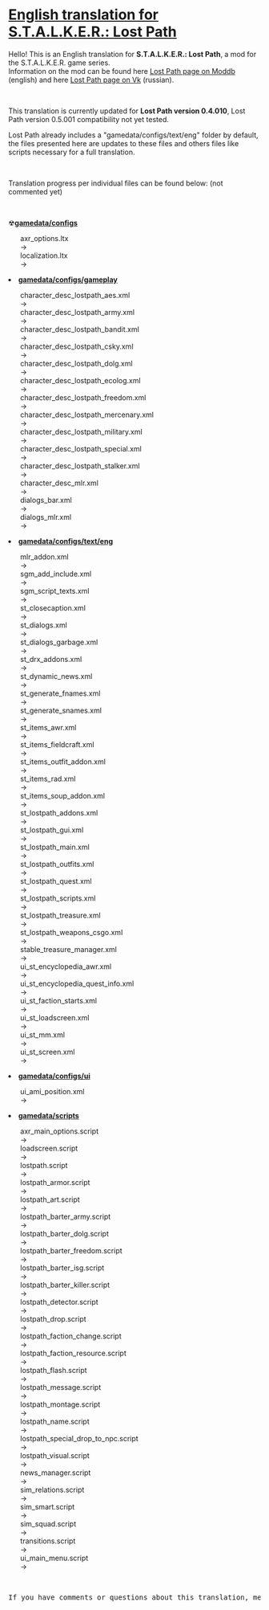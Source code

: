 <h1><a href="https://github.com/thorbits/lost-path-english-translation">English translation for S.T.A.L.K.E.R.: Lost Path</a></h1>

<p>Hello! This is an English translation for <b>S.T.A.L.K.E.R.: Lost Path</b>, a mod for the S.T.A.L.K.E.R. game series.<br>
Information on the mod can be found here <a href="http://www.moddb.com/mods/lost-path">Lost Path page on Moddb</a> (english) and here <a href="http://vk.com/lp_coc">Lost Path page on Vk</a> (russian).</p><br>

<p>This translation is currently updated for <b>Lost Path version 0.4.010</b>, Lost Path version 0.5.001 compatibility not yet tested.</p>

<p>Lost Path already includes a "gamedata/configs/text/eng" folder by default, the files presented here are updates to these files and others files like scripts necessary for a full translation.</p><br>

<p>Translation progress per individual files can be found below: (not commented yet)</p><br>

<p>&#9762;<strong><a href="https://github.com/thorbits/lost-path-english-translation/tree/master/gamedata/configs">gamedata/configs</a></strong></p>
<ul>
axr_options.ltx
<br> &rarr; <br>
localization.ltx
<br> &rarr; <br>
</ul>

<p><li><strong><a href="https://github.com/thorbits/lost-path-english-translation/tree/master/gamedata/configs/gameplay">gamedata/configs/gameplay</a></strong></p>
<ul>
character_desc_lostpath_aes.xml
<br> &rarr; <br>
character_desc_lostpath_army.xml
<br> &rarr; <br>
character_desc_lostpath_bandit.xml
<br> &rarr; <br>
character_desc_lostpath_csky.xml
<br> &rarr; <br>
character_desc_lostpath_dolg.xml
<br> &rarr; <br>
character_desc_lostpath_ecolog.xml
<br> &rarr; <br>
character_desc_lostpath_freedom.xml
<br> &rarr; <br>
character_desc_lostpath_mercenary.xml
<br> &rarr; <br>
character_desc_lostpath_military.xml
<br> &rarr; <br>
character_desc_lostpath_special.xml
<br> &rarr; <br>
character_desc_lostpath_stalker.xml
<br> &rarr; <br>
character_desc_mlr.xml
<br> &rarr; <br>
dialogs_bar.xml
<br> &rarr; <br>
dialogs_mlr.xml
<br> &rarr; <br>
</ul></li>

<p><li><strong><a href="https://github.com/thorbits/lost-path-english-translation/tree/master/gamedata/configs/text/eng">gamedata/configs/text/eng</a></strong></p>
<ul>
mlr_addon.xml
<br> &rarr; <br>
sgm_add_include.xml
<br> &rarr; <br>
sgm_script_texts.xml
<br> &rarr; <br>
st_closecaption.xml
<br> &rarr; <br>
st_dialogs.xml
<br> &rarr; <br>
st_dialogs_garbage.xml
<br> &rarr; <br>
st_drx_addons.xml
<br> &rarr; <br>
st_dynamic_news.xml
<br> &rarr; <br>
st_generate_fnames.xml
<br> &rarr; <br>
st_generate_snames.xml
<br> &rarr; <br>
st_items_awr.xml
<br> &rarr; <br>
st_items_fieldcraft.xml
<br> &rarr; <br>
st_items_outfit_addon.xml
<br> &rarr; <br>
st_items_rad.xml
<br> &rarr; <br>
st_items_soup_addon.xml
<br> &rarr; <br>
st_lostpath_addons.xml
<br> &rarr; <br>
st_lostpath_gui.xml
<br> &rarr; <br>
st_lostpath_main.xml
<br> &rarr; <br>
st_lostpath_outfits.xml
<br> &rarr; <br>
st_lostpath_quest.xml
<br> &rarr; <br>
st_lostpath_scripts.xml
<br> &rarr; <br>
st_lostpath_treasure.xml
<br> &rarr; <br>
st_lostpath_weapons_csgo.xml
<br> &rarr; <br>
stable_treasure_manager.xml
<br> &rarr; <br>
ui_st_encyclopedia_awr.xml
<br> &rarr; <br>
ui_st_encyclopedia_quest_info.xml
<br> &rarr; <br>
ui_st_faction_starts.xml
<br> &rarr; <br>
ui_st_loadscreen.xml
<br> &rarr; <br>
ui_st_mm.xml
<br> &rarr; <br>
ui_st_screen.xml
<br> &rarr; <br>
</ul></li>

<p><li><strong><a href="https://github.com/thorbits/lost-path-english-translation/tree/master/gamedata/configs/ui">gamedata/configs/ui</a></strong></p>
<ul>
ui_ami_position.xml
<br> &rarr; <br>
</ul></li>

<p><strong><li><a href="https://github.com/thorbits/lost-path-english-translation/tree/master/gamedata/scripts">gamedata/scripts</a></strong></p>
<ul>
axr_main_options.script
<br> &rarr; <br>
loadscreen.script
<br> &rarr; <br>
lostpath.script
<br> &rarr; <br>
lostpath_armor.script
<br> &rarr; <br>
lostpath_art.script
<br> &rarr; <br>
lostpath_barter_army.script
<br> &rarr; <br>
lostpath_barter_dolg.script
<br> &rarr; <br>
lostpath_barter_freedom.script
<br> &rarr; <br>
lostpath_barter_isg.script
<br> &rarr; <br>
lostpath_barter_killer.script
<br> &rarr; <br>
lostpath_detector.script
<br> &rarr; <br>
lostpath_drop.script
<br> &rarr; <br>
lostpath_faction_change.script
<br> &rarr; <br>
lostpath_faction_resource.script
<br> &rarr; <br>
lostpath_flash.script
<br> &rarr; <br>
lostpath_message.script
<br> &rarr; <br>
lostpath_montage.script
<br> &rarr; <br>
lostpath_name.script
<br> &rarr; <br>
lostpath_special_drop_to_npc.script
<br> &rarr; <br>
lostpath_visual.script
<br> &rarr; <br>
news_manager.script
<br> &rarr; <br>
sim_relations.script
<br> &rarr; <br>
sim_smart.script
<br> &rarr; <br>
sim_squad.script
<br> &rarr; <br>
transitions.script
<br> &rarr; <br>
ui_main_menu.script
<br> &rarr; <br>
</ul></li>
<br>
<pre>If you have comments or questions about this translation, message me on <a href="http://www.moddb.com/members/thorbits">Moddb</a>.</pre>
